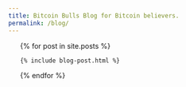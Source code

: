 ```yaml
---
title: Bitcoin Bulls Blog for Bitcoin believers.
permalink: /blog/
---
```


<ul>
  {% for post in site.posts %}

  	{% include blog-post.html %}
  {% endfor %}
</ul>